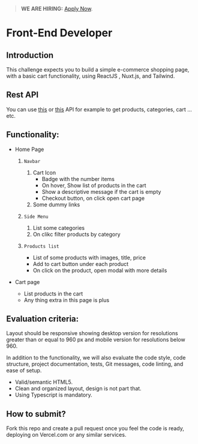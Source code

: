 > **WE ARE HIRING:** [Apply Now](https://www.knawat.com/career/).

# Front-End Developer

## Introduction

This challenge expects you to build a simple e-commerce shopping page, with a basic cart functionality, using ReactJS , Nuxt.js, and Tailwind.

## Rest API

You can use [this](https://limitless-lake-55070.herokuapp.com/swagger-ui.html) or [this](https://fakestoreapi.com/) API for example to get products, categories, cart ... etc.
## Functionality:

- Home Page
  1. `Navbar`
     1. Cart Icon
          - Badge with the number items
          - On hover, Show list of products in the cart
          - Show a descriptive message if the cart is empty
          - Checkout button, on click open cart page
     2. Some dummy links

  2. `Side Menu`
     1. List some categories
     2. On clikc filter products by category

  3. `Products list`
       - List of some products with images, title, price
       - Add to cart button under each product
       - On click on the product, open modal with more details

- Cart page
  - List products in the cart
  - Any thing extra in this page is plus

## Evaluation criteria:

Layout should be responsive showing desktop version for resolutions greater than or equal to 960 px and mobile version for resolutions below 960.

In addition to the functionality, we will also evaluate the code style, code structure, project documentation, tests, Git messages, code linting, and ease of setup.

- Valid/semantic HTML5.
- Clean and organized layout, design is not part that.
- Using Typescript is mandatory.

## How to submit?

Fork this repo and create a pull request once you feel the code is ready, deploying on Vercel.com or any similar services.
